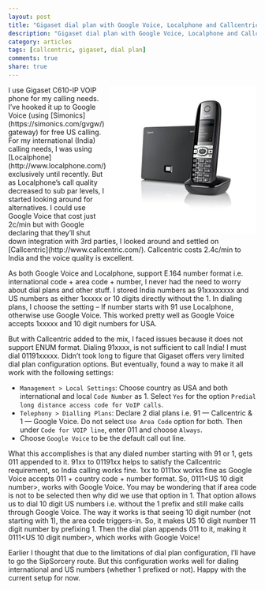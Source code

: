 ```yaml
---
layout: post
title: "Gigaset dial plan with Google Voice, Localphone and Callcentric"
description: "Gigaset dial plan with Google Voice, Localphone and Callcentric"
category: articles
tags: [callcentric, gigaset, dial plan]
comments: true
share: true
---
```


<img style="float:right" src="/images/gigaset-c610ip.jpg" />
I use Gigaset C610-IP VOIP phone for my calling needs. I’ve hooked it up to Google Voice (using [Simonics](https://simonics.com/gvgw/) gateway) for free US calling. For my international (India) calling needs, I was using [Localphone](http://www.localphone.com/) exclusively until recently. But as Localphone’s call quality decreased to sub par levels, I started looking around for alternatives. I could use Google Voice that cost just 2c/min but with Google declaring that they’ll shut down integration with 3rd parties, I looked around and settled on [Callcentric](http://www.callcentric.com/). Callcentric costs 2.4c/min to India and the voice quality is excellent.

As both Google Voice and Localphone, support E.164 number format i.e. international code +  area code + number, I never had the need to worry about dial plans and other stuff. I stored India numbers as 91xxxxxxxx and US numbers as either 1xxxxx or 10 digits directly without the 1. In dialing plans, I choose the setting – If number starts with 91 use Localphone, otherwise use Google Voice. This worked pretty well as Google Voice accepts 1xxxxx and 10 digit numbers for USA.

But with Callcentric added to the mix, I faced issues because it does not support ENUM format. Dialing 91xxxx, is not sufficient to call India! I must dial 01191xxxxx. Didn’t took long to figure that Gigaset offers very limited dial plan configuration options. But eventually, found a way to make it all work with the following settings:

* `Management > Local Settings`: Choose country as USA and both international and local `Code Number` as 1. Select `Yes` for the option `Predial long distance access code for VoIP calls`.
* `Telephony > Dialling Plans`: Declare 2 dial plans i.e. 91 — Callcentric  &  1 — Google Voice. Do not select `Use Area Code` option for both. Then under `Code for VOIP line`, enter 011 and choose `Always`.
* Choose `Google Voice` to be the default call out line.

What this accomplishes is that any dialed number starting with 91 or 1, gets 011 appended to it. 91xx to 01191xx helps to satisfy the Callcentric requirement, so India calling works fine. 1xx to 0111xx works fine as Google Voice accepts 011 + country code + number format. So, 0111<US 10 digit number>, works with Google Voice. You may be wondering that if area code is not to be selected then why did we use that option in 1. That option allows us to dial 10 digit US numbers i.e. without the 1 prefix and still make calls through Google Voice. The way it works is that seeing 10 digit number (not starting with 1), the area code triggers-in. So, it makes US 10 digit number 11 digit number by prefixing 1. Then the dial plan appends 011 to it, making it 0111<US 10 digit number>, which works with Google Voice!

Earlier I thought that due to the limitations of dial plan configuration, I’ll have to go the SipSorcery route. But this configuration works well for dialing international and US numbers (whether 1 prefixed or not). Happy with the current setup for now.
